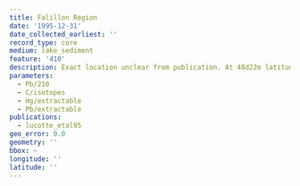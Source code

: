```yaml
---
title: Falillon Region
date: '1995-12-31'
date_collected_earliest: ''
record_type: core
medium: lake_sediment
feature: '410'
description: Exact location unclear from publication. At 48d22m latitude.
parameters:
  - Pb/210
  - C/isotopes
  - Hg/extractable
  - Pb/extractable
publications:
  - lucotte_etal95
geo_error: 0.0
geometry: ''
bbox: ~
longitude: ''
latitude: ''
---
```

